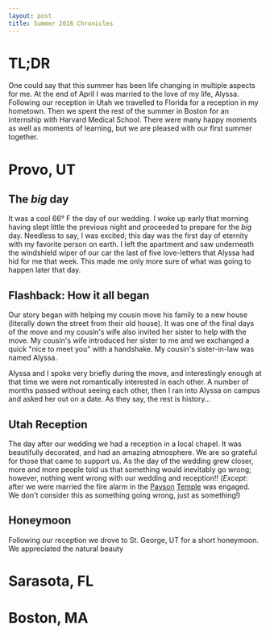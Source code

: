 ```yaml
---
layout: post
title: Summer 2016 Chronicles
---
```


# TL;DR

One could say that this summer has been life changing in multiple aspects for me. 
At the end of April I was married to the love of my life, Alyssa.
Following our reception in Utah we travelled to Florida for a reception in my hometown.
Then we spent the rest of the summer in Boston for an internship with Harvard Medical School.
There were many happy moments as well as moments of learning, but we are pleased with our first summer together.

# Provo, UT

## The _big_ day

It was a cool 66&deg; F the day of our wedding.
I woke up early that morning having slept little the previous night and proceeded to prepare for the _big_ day.
Needless to say, I was excited; this day was the first day of eternity with my favorite person on earth.
I left the apartment and saw underneath the windshield wiper of our car the last of five love-letters that Alyssa had hid for me that week.
This made me only more sure of what was going to happen later that day.  

## __Flashback:__ How it all began

Our story began with helping my cousin move his family to a new house (literally down the street from their old house). 
It was one of the final days of the move and my cousin's wife also invited her sister to help with the move.
My cousin's wife introduced her sister to me and we exchanged a quick "nice to meet you" with a handshake.
My cousin's sister-in-law was named Alyssa.

Alyssa and I spoke very briefly during the move, and interestingly enough at that time we were not romantically interested in each other.
A number of months passed without seeing each other, then I ran into Alyssa on campus and asked her out on a date.
As they say, the rest is history...

## Utah Reception
The day after our wedding we had a reception in a local chapel.
It was beautifully decorated, and had an amazing atmosphere.
We are so grateful for those that came to support us.
As the day of the wedding grew closer, more and more people told us that something would inevitably go wrong; however, nothing went wrong with our wedding and reception!! 
(_Except_: after we were married the fire alarm in the [Payson](https://www.lds.org/church/temples/payson-utah?lang=eng) [Temple](https://www.lds.org/church/temples/why-we-build-temples?lang=eng) was engaged. 
We don't consider this as something going wrong, just as something!)

## Honeymoon

Following our reception we drove to St. George, UT for a short honeymoon.
We appreciated the natural beauty 

# Sarasota, FL

# Boston, MA